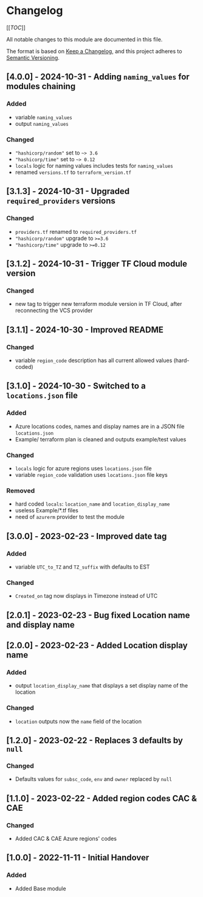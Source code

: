 # Changelog
<!-- markdownlint-disable MD024 -->

[[_TOC_]]

All notable changes to this module are documented in this file.

The format is based on [Keep a Changelog](https://keepachangelog.com/en/1.0.0/),
and this project adheres to [Semantic Versioning](https://semver.org/spec/v2.0.0.html).

<!-- ## [Unreleased]
### Added
### Changed
### Removed -->

## [4.0.0] - 2024-10-31 - Adding `naming_values` for modules chaining

### Added

- variable `naming_values`
- output `naming_values`

### Changed

- `"hashicorp/random"` set to `~> 3.6`
- `"hashicorp/time"` set to `~> 0.12`
- `locals` logic for naming values includes tests for `naming_values`
- renamed `versions.tf` to `terraform_version.tf`

## [3.1.3] - 2024-10-31 - Upgraded `required_providers` versions

### Changed

- `providers.tf` renamed to `required_providers.tf`
- `"hashicorp/random"` upgrade to `>=3.6`
- `"hashicorp/time"` upgrade to `>=0.12`

## [3.1.2] - 2024-10-31 - Trigger TF Cloud module version

### Changed

- new tag to trigger new terraform module version in TF Cloud, after reconnecting the VCS provider

## [3.1.1] - 2024-10-30 - Improved README

### Changed

- variable `region_code` description has all current allowed values (hard-coded)

## [3.1.0] - 2024-10-30 - Switched to a `locations.json` file

### Added

- Azure locations codes, names and display names are in a JSON file `locations.json`
- Example/ terraform plan is cleaned and outputs example/test values

### Changed

- `locals` logic for azure regions uses `locations.json` file
- variable `region_code` validation uses `locations.json` file keys

### Removed

- hard coded `locals`: `location_name` and `location_display_name`
- useless Example/*.tf files
- need of `azurerm` provider to test the module

## [3.0.0] - 2023-02-23 - Improved date tag

### Added

- variable `UTC_to_TZ` and `TZ_suffix` with defaults to EST

### Changed

- `Created_on` tag now displays in Timezone instead of UTC

## [2.0.1] - 2023-02-23 - Bug fixed Location name and display name

## [2.0.0] - 2023-02-23 - Added Location display name

### Added

- output `location_display_name` that displays a set display name of the location

### Changed

- `location` outputs now the `name` field of the location

## [1.2.0] - 2023-02-22 - Replaces 3 defaults by `null`

### Changed

- Defaults values for `subsc_code`, `env` and `owner` replaced by `null`

## [1.1.0] - 2023-02-22 - Added region codes CAC & CAE

### Changed

- Added CAC & CAE Azure regions' codes

## [1.0.0] - 2022-11-11 - Initial Handover

### Added

- Added Base module
